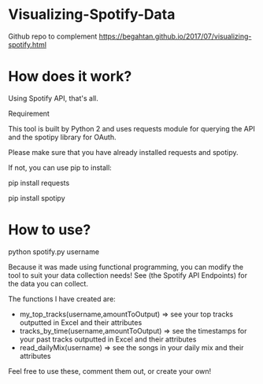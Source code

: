 # Visualizing-Spotify-Data
Github repo to complement https://begahtan.github.io/2017/07/visualizing-spotify.html
<br>

# How does it work?

Using Spotify API, that's all.

Requirement

This tool is built by Python 2 and uses requests module for querying the API and the spotipy library for OAuth.

Please make sure that you have already installed requests and spotipy.

If not, you can use pip to install:

pip install requests

pip install spotipy

# How to use?

python spotify.py username

Because it was made using functional programming, you can modify the tool to suit your data collection needs! See (the Spotify API Endpoints) for the data you can collect.

The functions I have created are:
- my_top_tracks(username,amountToOutput) => see your top tracks outputted in Excel and their attributes
- tracks_by_time(username,amountToOutput) => see the timestamps for your past tracks outputted in Excel and their attributes
- read_dailyMix(username) => see the songs in your daily mix and their attributes

Feel free to use these, comment them out, or create your own!
